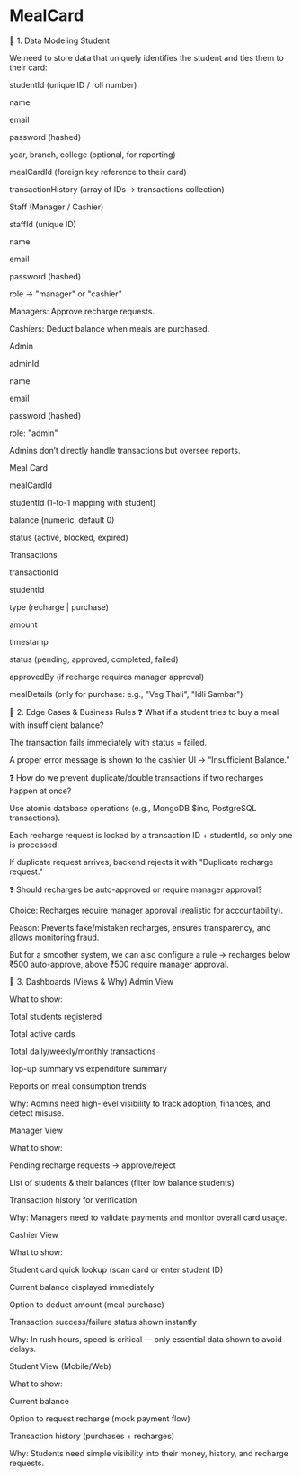# MealCard

🔹 1. Data Modeling
Student

We need to store data that uniquely identifies the student and ties them to their card:

studentId (unique ID / roll number)

name

email

password (hashed)

year, branch, college (optional, for reporting)

mealCardId (foreign key reference to their card)

transactionHistory (array of IDs → transactions collection)

Staff (Manager / Cashier)

staffId (unique ID)

name

email

password (hashed)

role → "manager" or "cashier"

Managers: Approve recharge requests.

Cashiers: Deduct balance when meals are purchased.

Admin

adminId

name

email

password (hashed)

role: "admin"

Admins don’t directly handle transactions but oversee reports.

Meal Card

mealCardId

studentId (1-to-1 mapping with student)

balance (numeric, default 0)

status (active, blocked, expired)

Transactions

transactionId

studentId

type (recharge | purchase)

amount

timestamp

status (pending, approved, completed, failed)

approvedBy (if recharge requires manager approval)

mealDetails (only for purchase: e.g., "Veg Thali", "Idli Sambar")

🔹 2. Edge Cases & Business Rules
❓ What if a student tries to buy a meal with insufficient balance?

The transaction fails immediately with status = failed.

A proper error message is shown to the cashier UI → “Insufficient Balance.”

❓ How do we prevent duplicate/double transactions if two recharges happen at once?

Use atomic database operations (e.g., MongoDB $inc, PostgreSQL transactions).

Each recharge request is locked by a transaction ID + studentId, so only one is processed.

If duplicate request arrives, backend rejects it with "Duplicate recharge request."

❓ Should recharges be auto-approved or require manager approval?

Choice: Recharges require manager approval (realistic for accountability).

Reason: Prevents fake/mistaken recharges, ensures transparency, and allows monitoring fraud.

But for a smoother system, we can also configure a rule → recharges below ₹500 auto-approve, above ₹500 require manager approval.

🔹 3. Dashboards (Views & Why)
Admin View

What to show:

Total students registered

Total active cards

Total daily/weekly/monthly transactions

Top-up summary vs expenditure summary

Reports on meal consumption trends

Why: Admins need high-level visibility to track adoption, finances, and detect misuse.

Manager View

What to show:

Pending recharge requests → approve/reject

List of students & their balances (filter low balance students)

Transaction history for verification

Why: Managers need to validate payments and monitor overall card usage.

Cashier View

What to show:

Student card quick lookup (scan card or enter student ID)

Current balance displayed immediately

Option to deduct amount (meal purchase)

Transaction success/failure status shown instantly

Why: In rush hours, speed is critical — only essential data shown to avoid delays.

Student View (Mobile/Web)

What to show:

Current balance

Option to request recharge (mock payment flow)

Transaction history (purchases + recharges)

Why: Students need simple visibility into their money, history, and recharge requests.

